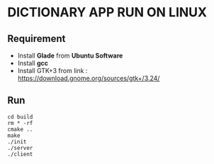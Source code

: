 # DICTIONARY APP RUN ON LINUX

## Requirement
- Install __Glade__ from __Ubuntu Software__
- Install __gcc__
- Install GTK+3 from link : https://download.gnome.org/sources/gtk+/3.24/

## Run
```
cd build
rm * -rf
cmake ..
make
./init
./server
./client
``` 
